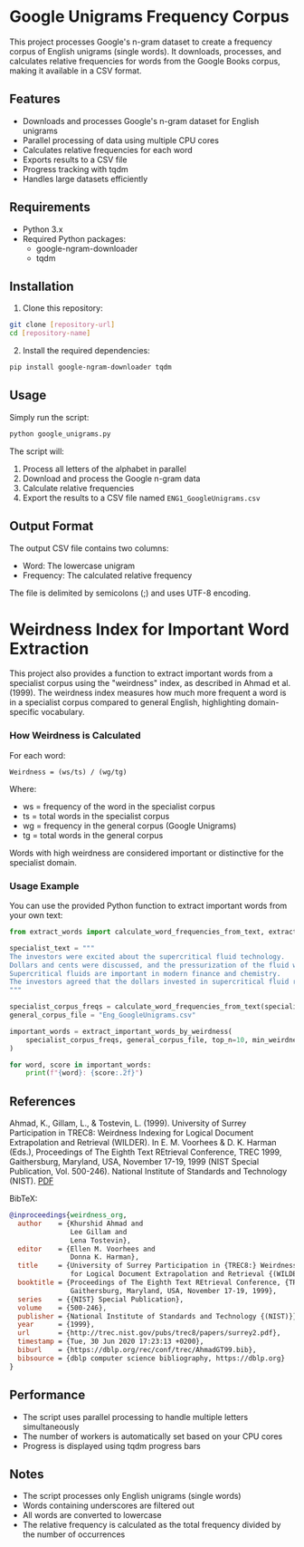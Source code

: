 # Google Unigrams Frequency Corpus

This project processes Google's n-gram dataset to create a frequency corpus of English unigrams (single words). It downloads, processes, and calculates relative frequencies for words from the Google Books corpus, making it available in a CSV format.

## Features

- Downloads and processes Google's n-gram dataset for English unigrams
- Parallel processing of data using multiple CPU cores
- Calculates relative frequencies for each word
- Exports results to a CSV file
- Progress tracking with tqdm
- Handles large datasets efficiently

## Requirements

- Python 3.x
- Required Python packages:
  - google-ngram-downloader
  - tqdm

## Installation

1. Clone this repository:
```bash
git clone [repository-url]
cd [repository-name]
```

2. Install the required dependencies:
```bash
pip install google-ngram-downloader tqdm
```

## Usage

Simply run the script:
```bash
python google_unigrams.py
```

The script will:
1. Process all letters of the alphabet in parallel
2. Download and process the Google n-gram data
3. Calculate relative frequencies
4. Export the results to a CSV file named `ENG1_GoogleUnigrams.csv`

## Output Format

The output CSV file contains two columns:
- Word: The lowercase unigram
- Frequency: The calculated relative frequency

The file is delimited by semicolons (;) and uses UTF-8 encoding.

# Weirdness Index for Important Word Extraction

This project also provides a function to extract important words from a specialist corpus using the "weirdness" index, as described in Ahmad et al. (1999). The weirdness index measures how much more frequent a word is in a specialist corpus compared to general English, highlighting domain-specific vocabulary.

### How Weirdness is Calculated

For each word:

    Weirdness = (ws/ts) / (wg/tg)

Where:
- ws = frequency of the word in the specialist corpus
- ts = total words in the specialist corpus
- wg = frequency in the general corpus (Google Unigrams)
- tg = total words in the general corpus

Words with high weirdness are considered important or distinctive for the specialist domain.

### Usage Example

You can use the provided Python function to extract important words from your own text:

```python
from extract_words import calculate_word_frequencies_from_text, extract_important_words_by_weirdness

specialist_text = """
The investors were excited about the supercritical fluid technology. 
Dollars and cents were discussed, and the pressurization of the fluid was achieved. 
Supercritical fluids are important in modern finance and chemistry. 
The investors agreed that the dollars invested in supercritical fluid research would yield returns.
"""

specialist_corpus_freqs = calculate_word_frequencies_from_text(specialist_text)
general_corpus_file = "Eng_GoogleUnigrams.csv"

important_words = extract_important_words_by_weirdness(
    specialist_corpus_freqs, general_corpus_file, top_n=10, min_weirdness=1.0
)

for word, score in important_words:
    print(f"{word}: {score:.2f}")
```

## References

Ahmad, K., Gillam, L., & Tostevin, L. (1999). University of Surrey Participation in TREC8: Weirdness Indexing for Logical Document Extrapolation and Retrieval (WILDER). In E. M. Voorhees & D. K. Harman (Eds.), Proceedings of The Eighth Text REtrieval Conference, TREC 1999, Gaithersburg, Maryland, USA, November 17-19, 1999 (NIST Special Publication, Vol. 500-246). National Institute of Standards and Technology (NIST). [PDF](http://trec.nist.gov/pubs/trec8/papers/surrey2.pdf)

BibTeX:

```bibtex
@inproceedings{weirdness_org,
  author    = {Khurshid Ahmad and
               Lee Gillam and
               Lena Tostevin},
  editor    = {Ellen M. Voorhees and
               Donna K. Harman},
  title     = {University of Surrey Participation in {TREC8:} Weirdness Indexing
               for Logical Document Extrapolation and Retrieval {(WILDER)}},
  booktitle = {Proceedings of The Eighth Text REtrieval Conference, {TREC} 1999,
               Gaithersburg, Maryland, USA, November 17-19, 1999},
  series    = {{NIST} Special Publication},
  volume    = {500-246},
  publisher = {National Institute of Standards and Technology {(NIST)}},
  year      = {1999},
  url       = {http://trec.nist.gov/pubs/trec8/papers/surrey2.pdf},
  timestamp = {Tue, 30 Jun 2020 17:23:13 +0200},
  biburl    = {https://dblp.org/rec/conf/trec/AhmadGT99.bib},
  bibsource = {dblp computer science bibliography, https://dblp.org}
}
```

## Performance

- The script uses parallel processing to handle multiple letters simultaneously
- The number of workers is automatically set based on your CPU cores
- Progress is displayed using tqdm progress bars

## Notes

- The script processes only English unigrams (single words)
- Words containing underscores are filtered out
- All words are converted to lowercase
- The relative frequency is calculated as the total frequency divided by the number of occurrences

